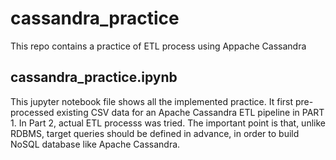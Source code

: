 # cassandra_practice
This repo contains a practice of ETL process using Appache Cassandra

## cassandra_practice.ipynb
This jupyter notebook file shows all the implemented practice. It first pre-processed existing CSV data for an Apache Cassandra ETL pipeline in PART 1. In Part 2, actual ETL processs was tried. The important point is that, unlike RDBMS, target queries should be defined in advance, in order to build NoSQL database like Apache Cassandra.   
